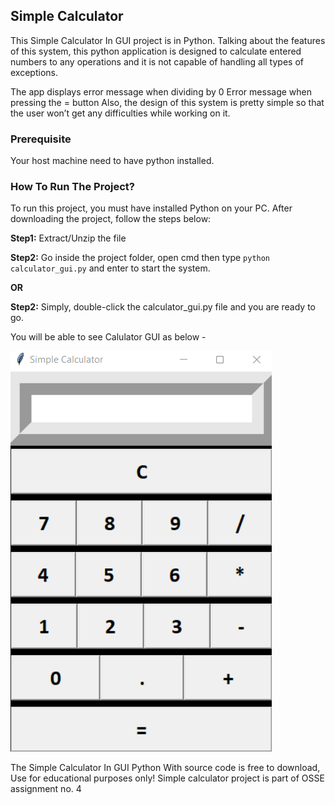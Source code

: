 ## Simple Calculator
This Simple Calculator In GUI project is in Python. Talking about the features of this system, this python application is designed to calculate entered numbers to any operations and it is not capable of handling all types of exceptions.

The app displays error message when dividing by 0
Error message when pressing the = button
Also, the design of this system is pretty simple so that the user won’t get any difficulties while working on it.

### Prerequisite

Your host machine need to have python installed.


### How To Run The Project?
To run this project, you must have installed Python on your PC. After downloading the project, follow the steps below:


 
**Step1:** Extract/Unzip the file

**Step2:** Go inside the project folder, open cmd then type `python calculator_gui.py` and enter to start the system.

__OR__

**Step2:** Simply, double-click the calculator_gui.py file and you are ready to go.

You will be able to see Calulator GUI as below - 


![Calculator GUI](../Simple_Calculator_GUI.png)


The Simple Calculator In GUI Python With source code is free to download, Use for educational purposes only!
Simple calculator project is part of OSSE assignment no. 4 
